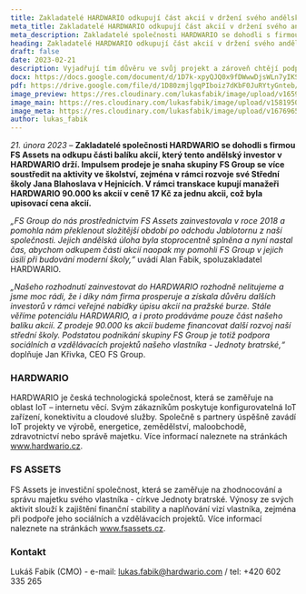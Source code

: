 ```yaml
---
title: Zakladatelé HARDWARIO odkupují část akcií v držení svého andělského investora FS Assets
meta_title: Zakladatelé HARDWARIO odkupují část akcií v držení svého andělského investora FS Assets. Vyjadřují tím důvěru ve svůj projekt a zároveň chtějí podpořit aktivity FS Group v oblasti regionálního školství
meta_description: Zakladatelé společnosti HARDWARIO se dohodli s firmou FS Assets na odkupu části balíku akcií, který tento andělský investor v HARDWARIO drží. Impulsem prodeje je snaha skupiny FS Group se více soustředit na aktivity ve školství, zejména v rámci rozvoje své Střední školy Jana Blahoslava v Hejnicích
heading: Zakladatelé HARDWARIO odkupují část akcií v držení svého andělského investora FS Assets. Vyjadřují tím důvěru ve svůj projekt a zároveň chtějí podpořit aktivity FS Group v oblasti regionálního školství
draft: false
date: 2023-02-21
description: Vyjadřují tím důvěru ve svůj projekt a zároveň chtějí podpořit aktivity FS Group v oblasti regionálního školství
docx: https://docs.google.com/document/d/1D7k-xpyQJQ0x9fDWwwDjsWLn7yIKS6Q7/edit?usp=sharing&ouid=100979526148034723712&rtpof=true&sd=true
pdf: https://drive.google.com/file/d/1D80zmjlgqPIboiz7dKbF0JuRYtyGnteb/view?usp=sharing
image_preview: https://res.cloudinary.com/lukasfabik/image/upload/v1659092017/press/AlanFabik_PavelHubner-1.jpg
image_main: https://res.cloudinary.com/lukasfabik/image/upload/v1581950249/blog/wide_placeholder.jpg
image_meta: https://res.cloudinary.com/lukasfabik/image/upload/v1676965098/press/2023-02-21-fs-assets.cs.png
author: lukas_fabik
---
```


*21. února 2023* – **Zakladatelé společnosti HARDWARIO se dohodli s firmou FS Assets na odkupu části balíku akcií, který tento andělský investor v HARDWARIO drží. Impulsem prodeje je snaha skupiny FS Group se více soustředit na aktivity ve školství, zejména v rámci rozvoje své Střední školy Jana Blahoslava v Hejnicích. V rámci transkace kupují manažeři HARDWARIO 90.000 ks akcií v ceně 17 Kč za jednu akcii, což byla upisovací cena akcií.**

*„FS Group do nás prostřednictvím FS Assets zainvestovala v roce 2018 a pomohla nám překlenout složitější období po odchodu Jablotornu z naší společnosti. Jejich andělská úloha byla stoprocentně splněna a nyní nastal čas, abychom odkupem části akcií naopak my pomohli FS Group v jejich úsilí při budování moderní školy,“* uvádí Alan Fabik, spoluzakladatel HARDWARIO.

*„Našeho rozhodnutí zainvestovat do HARDWARIO rozhodně nelitujeme a jsme moc rádi, že i díky nám firma prosperuje a získala důvěru dalších investorů v rámci veřejné nabídky úpisu akcií na pražské burze. Stále věříme potenciálu HARDWARIO, a i proto prodáváme pouze část našeho balíku akcií. Z prodeje 90.000 ks akcií budeme financovat další rozvoj naší střední školy. Podstatou podnikání skupiny FS Group je totiž podpora sociálních a vzdělávacích projektů našeho vlastníka - Jednoty bratrské,“* doplňuje Jan Křivka, CEO FS Group.

### HARDWARIO

HARDWARIO je česká technologická společnost, která se zaměřuje na oblast IoT – internetu věcí. Svým zákazníkům poskytuje konfigurovatelná IoT zařízení, konektivitu a cloudové služby. Společně s partnery úspěšně zavádí IoT projekty ve výrobě, energetice, zemědělství, maloobchodě, zdravotnictví nebo správě majetku. Více informací naleznete na stránkách www.hardwario.cz. 

### FS ASSETS

FS Assets je investiční společnost, která se zaměřuje na zhodnocování a správu majetku svého vlastníka - církve Jednoty bratrské. Výnosy ze svých aktivit slouží k zajištění finanční stability a naplňování vizí vlastníka, zejména při podpoře jeho sociálních a vzdělávacích projektů. Více informací naleznete na stránkách www.fsassets.cz.

### Kontakt

Lukáš Fabik (CMO) - e-mail: lukas.fabik@hardwario.com / tel: +420 602 335 265
